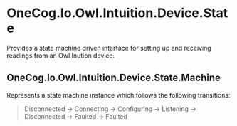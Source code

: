 ﻿# OneCog.Io.Owl.Intuition.Device.State

Provides a state machine driven interface for setting up and receiving readings from an Owl Inution device.

## OneCog.Io.Owl.Intuition.Device.State.Machine

Represents a state machine instance which follows the following transitions:


> Disconnected -> Connecting -> Configuring -> Listening -> Disconnected
>                            -> Faulted     -> Faulted